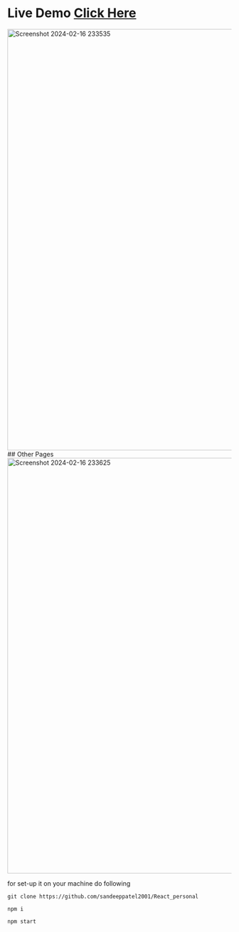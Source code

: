 # Live Demo [Click Here](https://stark1.onrender.com/)
<img width="946" alt="Screenshot 2024-02-16 233535" src="https://github.com/sandeeppatel2001/React_personal/assets/95873801/3c26c15a-1fd8-4627-a060-fd741f44f805">
## Other Pages
<img width="933" alt="Screenshot 2024-02-16 233625" src="https://github.com/sandeeppatel2001/React_personal/assets/95873801/a48d82aa-ba8b-4ba5-b7b4-fa33c2c9280c">

for set-up it on your machine do following
```
git clone https://github.com/sandeeppatel2001/React_personal
```
```
npm i
```
```
npm start
```
